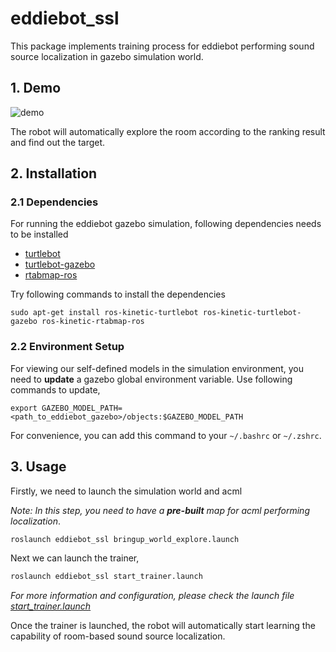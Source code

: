 # eddiebot_ssl

This package implements training process for eddiebot performing sound source localization in gazebo simulation world.

## 1. Demo

![demo](assets/demo/demo.png)

The robot will automatically explore the room according to the ranking result and find out the target.

## 2. Installation

### 2.1 Dependencies

For running the eddiebot gazebo simulation, following dependencies needs to be installed

- [turtlebot](http://wiki.ros.org/turtlebot)
- [turtlebot-gazebo](http://wiki.ros.org/turtlebot_gazebo)
- [rtabmap-ros](http://wiki.ros.org/rtabmap_ros)

Try following commands to install the dependencies

```
sudo apt-get install ros-kinetic-turtlebot ros-kinetic-turtlebot-gazebo ros-kinetic-rtabmap-ros
```

### 2.2 Environment Setup

For viewing our self-defined models in the simulation environment, you need to **update** a gazebo global environment variable. Use following commands to update,

```
export GAZEBO_MODEL_PATH=<path_to_eddiebot_gazebo>/objects:$GAZEBO_MODEL_PATH
```

For convenience, you can add this command to your `~/.bashrc` or `~/.zshrc`.

## 3. Usage

Firstly, we need to launch the simulation world and acml

*Note: In this step, you need to have a **pre-built** map for acml performing localization*.

```bash
roslaunch eddiebot_ssl bringup_world_explore.launch
```

Next we can launch the trainer,

```bash
roslaunch eddiebot_ssl start_trainer.launch
```

*For more information and configuration, please check the launch file [start_trainer.launch](launch/start_trainer.launch)*

Once the trainer is launched, the robot will automatically start learning the capability of room-based sound source localization. 